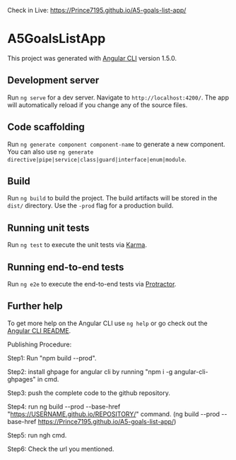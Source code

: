 Check in Live: https://Prince7195.github.io/A5-goals-list-app/

# A5GoalsListApp

This project was generated with [Angular CLI](https://github.com/angular/angular-cli) version 1.5.0.

## Development server

Run `ng serve` for a dev server. Navigate to `http://localhost:4200/`. The app will automatically reload if you change any of the source files.

## Code scaffolding

Run `ng generate component component-name` to generate a new component. You can also use `ng generate directive|pipe|service|class|guard|interface|enum|module`.

## Build

Run `ng build` to build the project. The build artifacts will be stored in the `dist/` directory. Use the `-prod` flag for a production build.

## Running unit tests

Run `ng test` to execute the unit tests via [Karma](https://karma-runner.github.io).

## Running end-to-end tests

Run `ng e2e` to execute the end-to-end tests via [Protractor](http://www.protractortest.org/).

## Further help

To get more help on the Angular CLI use `ng help` or go check out the [Angular CLI README](https://github.com/angular/angular-cli/blob/master/README.md).

Publishing Procedure:

Step1: Run "npm build --prod".

Step2: install ghpage for angular cli by running "npm i -g angular-cli-ghpages" in cmd.

Step3: push the complete code to the github repository.

Step4: run ng build --prod --base-href "https://USERNAME.github.io/REPOSITORY/" command. (ng build --prod --base-href https://Prince7195.github.io/A5-goals-list-app/)

Step5: run ngh cmd.

Step6: Check the url you mentioned.
